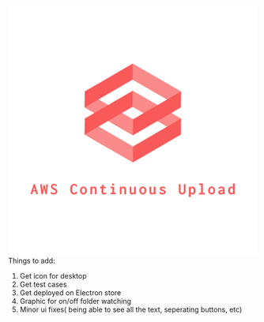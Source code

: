 
![icon](./images/icon.png)
Things to add:
1. Get icon for desktop 
2. Get test cases
3. Get deployed on Electron store
4. Graphic for on/off folder watching
5. Minor ui fixes( being able to see all the text, seperating buttons, etc)
